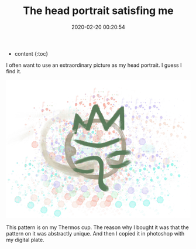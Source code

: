 ﻿---
layout: post
title:  "The head portrait satisfing me"
date:   2020-02-20 00:20:54
categories: essay
tags: essay
---

* content
{:toc}

I often want to use an extraordinary picture as my head portrait.
I guess I find it.

![d](https://raw.githubusercontent.com/yuanzhenxia12138/yuanzhenxia12138.github.io/master/img/k.jpg)

This pattern is on my Thermos cup. The reason why I bought it was that the pattern on it was abstractly unique. And then I copied it in photoshop with my digital plate.
